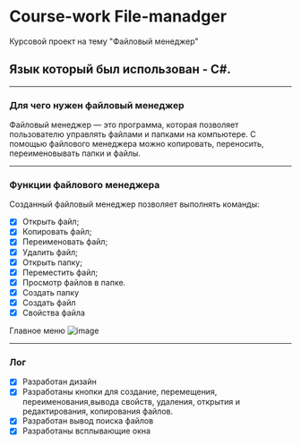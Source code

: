 # Course-work File-manadger
Курсовой проект на тему "Файловый менеджер"
## Язык который был использован - С#.
___
### Для чего нужен файловый менеджер
Файловый менеджер — это программа, которая позволяет пользователю управлять файлами и папками на компьютере. С помощью файлового менеджера можно копировать, переносить, переименовывать  папки и файлы.
___
### Функции файлового менеджера

Созданный файловый менеджер позволяет выполнять команды:

- [x]	Открыть файл;
- [x]	Копировать файл;
- [x]	Переименовать файл;
- [x]	Удалить файл;
- [x]	Открыть папку;
- [x]	Переместить файл;
- [x]	Просмотр файлов в папке.
- [x]	Создать папку
- [x]	Создать файл
- [x]	Свойства файла

Главное меню
![image](https://user-images.githubusercontent.com/73346469/146668322-58c9d2bf-870a-4224-8bf8-c522bbf027a0.png)

___
### Лог

- [x] Разработан дизайн
- [x] Разработаны кнопки для создание, перемещения, переименования,вывода свойств, удаления, открытия и редактирования, копирования файлов.
- [x] Разработан вывод поиска файлов
- [x] Разработаны всплывающие окна
